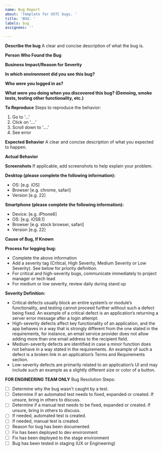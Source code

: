 ```yaml
---
name: Bug Report
about: 'Template for USTC bugs. '
title: 'BUG: '
labels: bug
assignees: ''

---
```


**Describe the bug**
A clear and concise description of what the bug is.

**Person Who Found the Bug**

**Business Impact/Reason for Severity**

**In which environment did you see this bug?**

**Who were you logged in as?**

**What were you doing when you discovered this bug? (Demoing, smoke tests, testing other functionality, etc.)**

**To Reproduce**
Steps to reproduce the behavior:
1. Go to '...'
2. Click on '....'
3. Scroll down to '....'
4. See error

**Expected Behavior**
A clear and concise description of what you expected to happen.

**Actual Behavior**

**Screenshots**
If applicable, add screenshots to help explain your problem.

**Desktop (please complete the following information):**
 - OS: [e.g. iOS]
 - Browser [e.g. chrome, safari]
 - Version [e.g. 22]

**Smartphone (please complete the following information):**
 - Device: [e.g. iPhone6]
 - OS: [e.g. iOS8.1]
 - Browser [e.g. stock browser, safari]
 - Version [e.g. 22]

**Cause of Bug, If Known**

**Process for logging bug:**
* Complete the above information
* Add a severity tag (Critical, High Severity, Medium Severity or Low Severity). See below for priority definition. 
* For critical and high-severity bugs, communicate immediately to project manager or tech lead
* For medium or low severity, review daily during stand up

**Severity Definition:**
* Critical defects usually block an entire system’s or module’s functionality, and testing cannot proceed further without such a defect being fixed. An example of a critical defect is an application’s returning a server error message after a login attempt.
* High-severity defects affect key functionality of an application, and the app behaves in a way that is strongly different from the one stated in the requirements, for instance, an email service provider does not allow adding more than one email address to the recipient field.
* Medium-severity defects are identified in case a minor function does not behave in a way stated in the requirements. An example of such a defect is a broken link in an application’s Terms and Requirements section.
* Low-severity defects are primarily related to an application’s UI and may include such an example as a slightly different size or color of a button.

**FOR ENGINEERING TEAM ONLY**
Bug Resolution Steps:
 - [ ] Determine why the bug wasn't caught by a test. 
 - [ ] Determine if an automated test needs to fixed, expanded or created. If unsure, bring in others to discuss.
 - [ ] Determine if a manual test needs to be fixed, expanded or created. If unsure, bring in others to discuss.
 - [ ] If needed, automated test is created.
 - [ ] If needed, manual test is created.
 - [ ] Reason for bug has been documented.
 - [ ] Fix has been deployed to dev environment
 - [ ] Fix has been deployed to the stage environment
 - [ ] Bug has been tested in staging (UX or Engineering)
